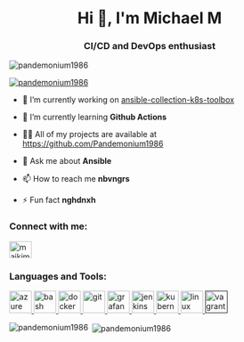 <h1 align="center">Hi 👋, I'm Michael M</h1>
<h3 align="center">CI/CD and DevOps enthusiast</h3>

<p align="left">
	<img src="https://komarev.com/ghpvc/?username=pandemonium1986&label=Profile%20views&color=0e75b6&style=flat" alt="pandemonium1986" />
</p>

<p align="left">
	<a href="https://github.com/ryo-ma/github-profile-trophy"><img src="https://github-profile-trophy.vercel.app/?username=pandemonium1986" alt="pandemonium1986" /></a>
</p>

-   🔭 I’m currently working on [ansible-collection-k8s-toolbox](https://github.com/Pandemonium1986/ansible-collection-k8s-toolbox)

-   🌱 I’m currently learning **Github Actions**

-   👨‍💻 All of my projects are available at <https://github.com/Pandemonium1986>

-   💬 Ask me about **Ansible**

-   📫 How to reach me **nbvngrs**

-   ⚡ Fun fact **nghdnxh**

<p align="left">
	<h3 align="left">Connect with me:</h3>
	<a href="https://linkedin.com/in/maikimike" target="blank">
		<img align="center" src="https://cdn.jsdelivr.net/npm/simple-icons@3.0.1/icons/linkedin.svg" alt="maikimike" height="30" width="40" />
	</a>
</p>

<h3 align="left">Languages and Tools:</h3>
<p align="left">
	<a href="https://azure.microsoft.com/en-in/" target="_blank">
		<img src="https://www.vectorlogo.zone/logos/microsoft_azure/microsoft_azure-icon.svg" alt="azure" width="40" height="40"/>
	</a>
	<a href="https://www.gnu.org/software/bash/" target="_blank">
		<img src="https://www.vectorlogo.zone/logos/gnu_bash/gnu_bash-icon.svg" alt="bash" width="40" height="40"/>
	</a>
	<a href="https://www.docker.com/" target="_blank">
		<img src="https://devicons.github.io/devicon/devicon.git/icons/docker/docker-original-wordmark.svg" alt="docker" width="40" height="40"/>
	</a>
	<a href="https://git-scm.com/" target="_blank">
		<img src="https://www.vectorlogo.zone/logos/git-scm/git-scm-icon.svg" alt="git" width="40" height="40"/>
	</a>
	<a href="https://grafana.com" target="_blank">
		<img src="https://www.vectorlogo.zone/logos/grafana/grafana-icon.svg" alt="grafana" width="40" height="40"/>
	</a>
	<a href="https://www.jenkins.io" target="_blank">
		<img src="https://www.vectorlogo.zone/logos/jenkins/jenkins-icon.svg" alt="jenkins" width="40" height="40"/>
	 </a>
	<a href="https://kubernetes.io" target="_blank">
		<img src="https://www.vectorlogo.zone/logos/kubernetes/kubernetes-icon.svg" alt="kubernetes" width="40" height="40"/>
	</a>
	<a href="https://www.linux.org/" target="_blank">
		<img src="https://devicons.github.io/devicon/devicon.git/icons/linux/linux-original.svg" alt="linux" width="40" height="40"/>
	</a>
	<a href="" target="_blank">
		<img src="https://www.vectorlogo.zone/logos/vagrantup/vagrantup-icon.svg" alt="vagrant" width="40" height="40"/>
	</a>
</p>

<p><img align="left" src="https://github-readme-stats.vercel.app/api/top-langs/?username=pandemonium1986&layout=compact" alt="pandemonium1986" /></p>

<p>&nbsp;<img align="center" src="https://github-readme-stats.vercel.app/api?username=pandemonium1986&show_icons=true" alt="pandemonium1986" /></p>
